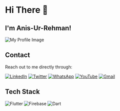 # Hi There 👋

## I'm Anis-Ur-Rehman!

![My Profile Image](https://github.com/yourusername/yourrepositoryname/blob/main/image.png)

## Contact

Reach out to me directly through:

[![LinkedIn](https://img.shields.io/badge/LinkedIn-blue?logo=linkedin)](https://www.linkedin.com/in/yourusername)
[![Twitter](https://img.shields.io/badge/Twitter-blue?logo=twitter)](https://twitter.com/yourusername)
[![WhatsApp](https://img.shields.io/badge/WhatsApp-green?logo=whatsapp)](https://wa.me/yourphonenumber)
[![YouTube](https://img.shields.io/badge/YouTube-red?logo=youtube)](https://www.youtube.com/c/yourusername)
[![Gmail](https://img.shields.io/badge/Gmail-red?logo=gmail)](mailto:yourname@gmail.com)

## Tech Stack

![Flutter](https://img.shields.io/badge/Flutter-blue?logo=flutter)
![Firebase](https://img.shields.io/badge/Firebase-yellow?logo=firebase)
![Dart](https://img.shields.io/badge/Dart-blue?logo=dart)

